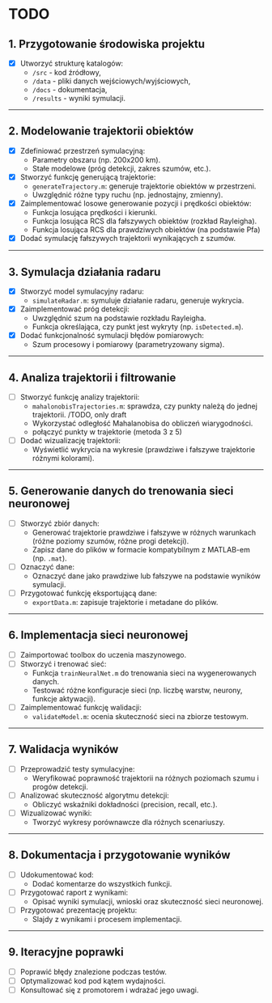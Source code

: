 # TODO

## 1. Przygotowanie środowiska projektu
- [x] Utworzyć strukturę katalogów:
  - `/src` - kod źródłowy,
  - `/data` - pliki danych wejściowych/wyjściowych,
  - `/docs` - dokumentacja,
  - `/results` - wyniki symulacji.

---

## 2. Modelowanie trajektorii obiektów
- [x] Zdefiniować przestrzeń symulacyjną:
  - Parametry obszaru (np. 200x200 km).
  - Stałe modelowe (próg detekcji, zakres szumów, etc.).
- [x] Stworzyć funkcję generującą trajektorie:
  - `generateTrajectory.m`: generuje trajektorie obiektów w przestrzeni.
  - Uwzględnić różne typy ruchu (np. jednostajny, zmienny).
- [x] Zaimplementować losowe generowanie pozycji i prędkości obiektów:
  - Funkcja losująca prędkości i kierunki.
  - Funkcja losująca RCS dla fałszywych obiektów (rozkład Rayleigha).
  - Funkcja losująca RCS dla prawdziwych obiektów (na podstawie Pfa)
- [x] Dodać symulację fałszywych trajektorii wynikających z szumów.

---

## 3. Symulacja działania radaru
- [x] Stworzyć model symulacyjny radaru:
  - `simulateRadar.m`: symuluje działanie radaru, generuje wykrycia.
- [x] Zaimplementować próg detekcji:
  - Uwzględnić szum na podstawie rozkładu Rayleigha.
  - Funkcja określająca, czy punkt jest wykryty (np. `isDetected.m`).
- [x] Dodać funkcjonalność symulacji błędów pomiarowych:
  - Szum procesowy i pomiarowy (parametryzowany sigma).

---

## 4. Analiza trajektorii i filtrowanie
- [ ] Stworzyć funkcję analizy trajektorii:
  - `mahalonobisTrajectories.m`: sprawdza, czy punkty należą do jednej trajektorii. /TODO, only draft
  - Wykorzystać odległość Mahalanobisa do obliczeń wiarygodności.
  - połączyć punkty w trajektorie (metoda 3 z 5)
- [ ] Dodać wizualizację trajektorii:
  - Wyświetlić wykrycia na wykresie (prawdziwe i fałszywe trajektorie różnymi kolorami).

---

## 5. Generowanie danych do trenowania sieci neuronowej
- [ ] Stworzyć zbiór danych:
  - Generować trajektorie prawdziwe i fałszywe w różnych warunkach (różne poziomy szumów, różne progi detekcji).
  - Zapisz dane do plików w formacie kompatybilnym z MATLAB-em (np. `.mat`).
- [ ] Oznaczyć dane:
  - Oznaczyć dane jako prawdziwe lub fałszywe na podstawie wyników symulacji.
- [ ] Przygotować funkcję eksportującą dane:
  - `exportData.m`: zapisuje trajektorie i metadane do plików.

---

## 6. Implementacja sieci neuronowej
- [ ] Zaimportować toolbox do uczenia maszynowego.
- [ ] Stworzyć i trenować sieć:
  - Funkcja `trainNeuralNet.m` do trenowania sieci na wygenerowanych danych.
  - Testować różne konfiguracje sieci (np. liczbę warstw, neurony, funkcje aktywacji).
- [ ] Zaimplementować funkcję walidacji:
  - `validateModel.m`: ocenia skuteczność sieci na zbiorze testowym.

---

## 7. Walidacja wyników
- [ ] Przeprowadzić testy symulacyjne:
  - Weryfikować poprawność trajektorii na różnych poziomach szumu i progów detekcji.
- [ ] Analizować skuteczność algorytmu detekcji:
  - Obliczyć wskaźniki dokładności (precision, recall, etc.).
- [ ] Wizualizować wyniki:
  - Tworzyć wykresy porównawcze dla różnych scenariuszy.

---

## 8. Dokumentacja i przygotowanie wyników
- [ ] Udokumentować kod:
  - Dodać komentarze do wszystkich funkcji.
- [ ] Przygotować raport z wynikami:
  - Opisać wyniki symulacji, wnioski oraz skuteczność sieci neuronowej.
- [ ] Przygotować prezentację projektu:
  - Slajdy z wynikami i procesem implementacji.

---

## 9. Iteracyjne poprawki
- [ ] Poprawić błędy znalezione podczas testów.
- [ ] Optymalizować kod pod kątem wydajności.
- [ ] Konsultować się z promotorem i wdrażać jego uwagi.
